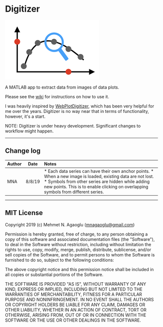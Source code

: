 # Digitizer
![icon.png](icon.png)

A MATLAB app to extract data from images of data plots.

Please see the [wiki](https://github.com/mnagaoglu/Digitizer/wiki) for instructions on how to use it. 

I was heavily inspired by [WebPlotDigitizer](https://automeris.io/WebPlotDigitizer/), which has been very helpful for me over the years. Digitizer is no way near that in terms of functionality, however, it's a start. 

NOTE: Digitizer is under heavy development. Significant changes to workflow might happen.

---
## Change log
| Author | Date | Notes |
|:----------|:-------------:|:------|
| MNA |	8/8/19 | * Each data series can have their own anchor points.  * When a new image is loaded, existing data are not lost.  * Symbols from other series are hidden while adding new points. This is to enable clicking on overlapping symbols from different series. |

  
		  
    
    
 ---

## MIT License

Copyright 2019 (c) Mehmet N. Agaoglu (mnagaoglu@gmail.com) 

Permission is hereby granted, free of charge, to any person obtaining a copy of this software and associated documentation files (the "Software"), to deal in the Software without restriction, including without limitation the rights to use, copy, modify, merge, publish, distribute, sublicense, and/or sell copies of the Software, and to permit persons to whom the Software is furnished to do so, subject to the following conditions:

The above copyright notice and this permission notice shall be included in all copies or substantial portions of the Software.

THE SOFTWARE IS PROVIDED "AS IS", WITHOUT WARRANTY OF ANY KIND, EXPRESS OR IMPLIED, INCLUDING BUT NOT LIMITED TO THE WARRANTIES OF MERCHANTABILITY, FITNESS FOR A PARTICULAR PURPOSE AND NONINFRINGEMENT. IN NO EVENT SHALL THE AUTHORS OR COPYRIGHT HOLDERS BE LIABLE FOR ANY CLAIM, DAMAGES OR OTHER LIABILITY, WHETHER IN AN ACTION OF CONTRACT, TORT OR OTHERWISE, ARISING FROM, OUT OF OR IN CONNECTION WITH THE SOFTWARE OR THE USE OR OTHER DEALINGS IN THE SOFTWARE.


